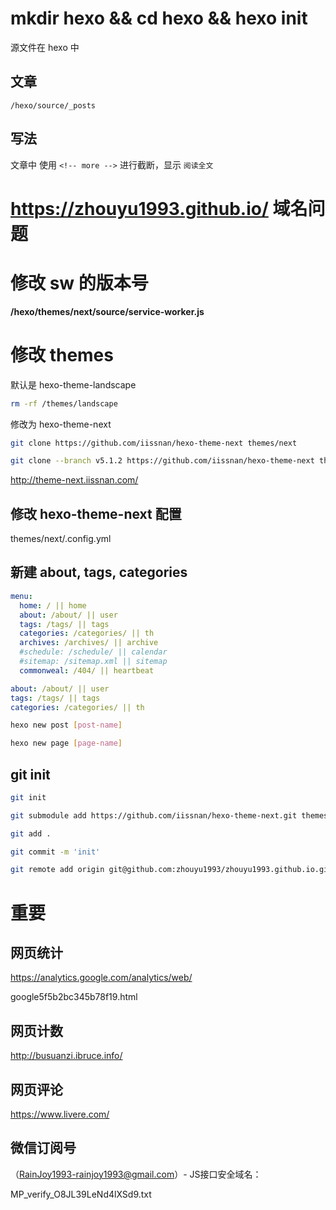 # mkdir hexo && cd hexo && hexo init

源文件在 hexo 中

## 文章

`/hexo/source/_posts`

## 写法

文章中 使用 `<!-- more -->` 进行截断，显示 `阅读全文`

# https://zhouyu1993.github.io/ 域名问题

# 修改 sw 的版本号

**/hexo/themes/next/source/service-worker.js**

# 修改 themes

默认是 hexo-theme-landscape

``` bash
rm -rf /themes/landscape
```

修改为 hexo-theme-next

``` bash
git clone https://github.com/iissnan/hexo-theme-next themes/next

git clone --branch v5.1.2 https://github.com/iissnan/hexo-theme-next themes/next
```

http://theme-next.iissnan.com/

## 修改 hexo-theme-next 配置

themes/next/.config.yml

## 新建 about, tags, categories

``` yml
menu:
  home: / || home
  about: /about/ || user
  tags: /tags/ || tags
  categories: /categories/ || th
  archives: /archives/ || archive
  #schedule: /schedule/ || calendar
  #sitemap: /sitemap.xml || sitemap
  commonweal: /404/ || heartbeat

about: /about/ || user
tags: /tags/ || tags
categories: /categories/ || th
```

``` bash
hexo new post [post-name]

hexo new page [page-name]
```

## git init

``` bash
git init

git submodule add https://github.com/iissnan/hexo-theme-next.git themes/next

git add .

git commit -m 'init'

git remote add origin git@github.com:zhouyu1993/zhouyu1993.github.io.git
```

# 重要

## 网页统计

https://analytics.google.com/analytics/web/

google5f5b2bc345b78f19.html

## 网页计数

http://busuanzi.ibruce.info/

## 网页评论

https://www.livere.com/

## 微信订阅号

（RainJoy1993-rainjoy1993@gmail.com）- JS接口安全域名：

  MP_verify_O8JL39LeNd4lXSd9.txt
